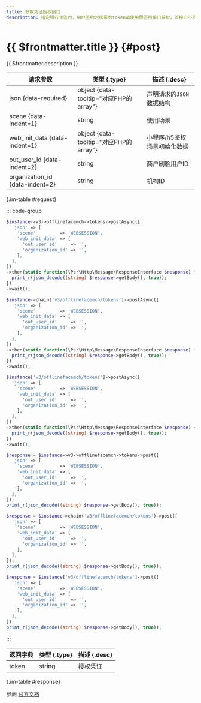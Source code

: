 ```yaml
---
title: 获取凭证授权接口
description: 指定银行卡签约，用户签约时携带的token请使用预签约接口获取，该接口不支持指定卡签约。
---
```


# {{ $frontmatter.title }} {#post}

{{ $frontmatter.description }}

| 请求参数 | 类型 {.type} | 描述 {.desc}
| --- | --- | ---
| json {data-required} | object {data-tooltip="对应PHP的array"} | 声明请求的`JSON`数据结构
| scene {data-indent=1} | string | 使用场景
| web_init_data {data-indent=1} | object {data-tooltip="对应PHP的array"} | 小程序/h5鉴权场景初始化数据
| out_user_id {data-indent=2} | string | 商户刷脸用户ID
| organization_id {data-indent=2} | string | 机构ID

{.im-table #request}

::: code-group

```php [异步纯链式]
$instance->v3->offlinefacemch->tokens->postAsync([
  'json' => [
    'scene'         => 'WEBSESSION',
    'web_init_data' => [
      'out_user_id'     => '',
      'organization_id' => '',
    ],
  ],
])
->then(static function(\Psr\Http\Message\ResponseInterface $response) {
  print_r(json_decode((string) $response->getBody(), true));
})
->wait();
```

```php [异步声明式]
$instance->chain('v3/offlinefacemch/tokens')->postAsync([
  'json' => [
    'scene'         => 'WEBSESSION',
    'web_init_data' => [
      'out_user_id'     => '',
      'organization_id' => '',
    ],
  ],
])
->then(static function(\Psr\Http\Message\ResponseInterface $response) {
  print_r(json_decode((string) $response->getBody(), true));
})
->wait();
```

```php [异步属性式]
$instance['v3/offlinefacemch/tokens']->postAsync([
  'json' => [
    'scene'         => 'WEBSESSION',
    'web_init_data' => [
      'out_user_id'     => '',
      'organization_id' => '',
    ],
  ],
])
->then(static function(\Psr\Http\Message\ResponseInterface $response) {
  print_r(json_decode((string) $response->getBody(), true));
})
->wait();
```

```php [同步纯链式]
$response = $instance->v3->offlinefacemch->tokens->post([
  'json' => [
    'scene'         => 'WEBSESSION',
    'web_init_data' => [
      'out_user_id'     => '',
      'organization_id' => '',
    ],
  ],
]);
print_r(json_decode((string) $response->getBody(), true));
```

```php [同步声明式]
$response = $instance->chain('v3/offlinefacemch/tokens')->post([
  'json' => [
    'scene'         => 'WEBSESSION',
    'web_init_data' => [
      'out_user_id'     => '',
      'organization_id' => '',
    ],
  ],
]);
print_r(json_decode((string) $response->getBody(), true));
```

```php [同步属性式]
$response = $instance['v3/offlinefacemch/tokens']->post([
  'json' => [
    'scene'         => 'WEBSESSION',
    'web_init_data' => [
      'out_user_id'     => '',
      'organization_id' => '',
    ],
  ],
]);
print_r(json_decode((string) $response->getBody(), true));
```

:::

| 返回字典 | 类型 {.type} | 描述 {.desc}
| --- | --- | ---
| token | string | 授权凭证

{.im-table #response}

参阅 [官方文档](https://pay.weixin.qq.com/wiki/doc/wxfacepay/develop/access-specifications.html)
